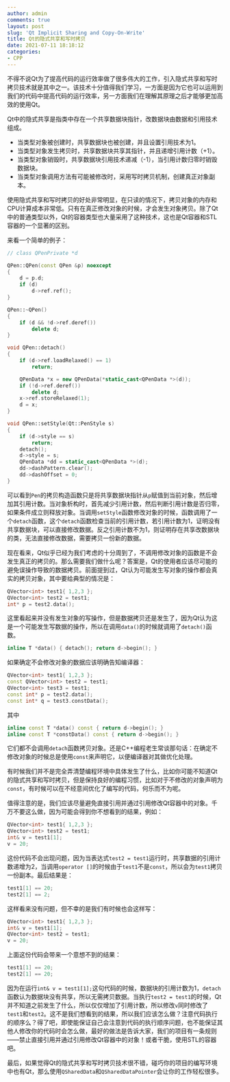 ```yaml
---
author: admin
comments: true
layout: post
slug: 'Qt Implicit Sharing and Copy-On-Write'
title: Qt的隐式共享和写时拷贝
date: 2021-07-11 18:18:12
categories:
- CPP
---
```


不得不说Qt为了提高代码的运行效率做了很多伟大的工作，引入隐式共享和写时拷贝技术就是其中之一。该技术十分值得我们学习，一方面是因为它也可以运用到我们的代码中提高代码的运行效率，另一方面我们在理解其原理之后才能够更加高效的使用Qt。

Qt中的隐式共享是指类中存在一个共享数据块指针，改数据块由数据和引用技术组成。

* 当类型对象被创建时，共享数据块也被创建，并且设置引用技术为1。
* 当类型对象发生拷贝时，共享数据块共享其指针，并且递增引用计数（+1）。
* 当类型对象销毁时，共享数据块引用技术递减（-1），当引用计数归零时销毁数据块。
* 当类型对象调用方法有可能被修改时，采用写时拷贝机制，创建真正对象副本。

使用隐式共享和写时拷贝的好处非常明显，在只读的情况下，拷贝对象的内存和CPU计算成本非常低。只有在真正修改对象的时候，才会发生对象拷贝。除了Qt中的普通类型以外，Qt的容器类型也大量采用了这种技术，这也是Qt容器和STL容器的一个显著的区别。

来看一个简单的例子：

``` c++
// class QPenPrivate *d

QPen::QPen(const QPen &p) noexcept
{
    d = p.d;
    if (d)
        d->ref.ref();
}

QPen::~QPen()
{
    if (d && !d->ref.deref())
        delete d;
}

void QPen::detach()
{
    if (d->ref.loadRelaxed() == 1)
        return;

    QPenData *x = new QPenData(*static_cast<QPenData *>(d));
    if (!d->ref.deref())
        delete d;
    x->ref.storeRelaxed(1);
    d = x;
}

void QPen::setStyle(Qt::PenStyle s)
{
    if (d->style == s)
        return;
    detach();
    d->style = s;
    QPenData *dd = static_cast<QPenData *>(d);
    dd->dashPattern.clear();
    dd->dashOffset = 0;
}
```

可以看到`Pen`的拷贝构造函数只是将共享数据块指针从`p`赋值到当前对象，然后增加其引用计数。当对象析构时，首先减少引用计数，然后判断引用计数是否归零，如果条件成立则释放对象。当调用`setStyle`函数修改对象的时候，函数调用了一个`detach`函数，这个`detach`函数检查当前的引用计数，若引用计数为1，证明没有共享数据块，可以直接修改数据。反之引用计数不为1，则证明存在共享改数据块的类，无法直接修改数据，需要拷贝一份新的数据。

现在看来，Qt似乎已经为我们考虑的十分周到了，不调用修改对象的函数是不会发生真正的拷贝的。那么需要我们做什么呢？答案是，Qt的使用者应该尽可能的避免误操作导致的数据拷贝。前面提到过，Qt认为可能发生写对象的操作都会真实的拷贝对象，其中要给典型的情况是：

``` c++
QVector<int> test1{ 1,2,3 };
QVector<int> test2 = test1;
int* p = test2.data();
```

这里看起来并没有发生对象的写操作，但是数据拷贝还是发生了，因为Qt认为这是一个可能发生写数据的操作，所以在调用`data()`的时候就调用了`detach()`函数。

``` c++
inline T *data() { detach(); return d->begin(); }
```

如果确定不会修改对象的数据应该明确告知编译器：

``` c++
QVector<int> test1{ 1,2,3 };
const QVector<int> test2 = test1;
QVector<int> test3 = test1;
const int* p = test2.data();
const int* q = test3.constData();
```

其中

``` c++
inline const T *data() const { return d->begin(); }
inline const T *constData() const { return d->begin(); }
```

它们都不会调用`detach`函数拷贝对象。还是C++编程老生常谈那句话：在确定不修改对象的时候总是使用`const`来声明它，以便编译器对其做优化处理。

有时候我们并不是完全弄清楚编程环境中具体发生了什么，比如你可能不知道Qt的隐式共享和写时拷贝，但是保持良好的编程习惯，比如对于不修改的对象声明为`const`，有时候可以在不经意间优化了编写的代码，何乐而不为呢。

值得注意的是，我们应该尽量避免直接引用并通过引用修改Qt容器中的对象。千万不要这么做，因为可能会得到你不想看到的结果，例如：

``` c++
QVector<int> test1{ 1,2,3 };
QVector<int> test2 = test1;
int& v = test1[1];
v = 20;
```

这份代码不会出现问题，因为当表达式`test2 = test1`运行时，共享数据的引用计数递增为2，当调用`operator []`的时候由于`test1`不是`const`，所以会为`test1`拷贝一份副本。最后结果是：

``` c++
test1[1] == 20;
test2[1] == 2;
```

这样看来没有问题，但不幸的是我们有时候也会这样写：

``` c++
QVector<int> test1{ 1,2,3 };
int& v = test1[1];
QVector<int> test2 = test1;
v = 20;
```

上面这份代码会带来一个意想不到的结果：

``` c++
test1[1] == 20;
test2[1] == 20;
```

因为在运行`int& v = test1[1];`这句代码的时候，数据块的引用计数为1，`detach`函数认为数据块没有共享，所以无需拷贝数据。当执行`test2 = test1`的时候，Qt并不知道之前发生了什么，所以仅仅增加了引用计数，所以修改`v`同时修改了`test1`和`test2`。这不是我们想看到的结果，所以我们应该怎么做？注意代码执行的顺序么？得了吧，即使能保证自己会注意到代码的执行顺序问题，也不能保证其他人修改你的代码时会怎么做，最好的做法是告诉大家，我们的项目有一条规则——禁止直接引用并通过引用修改Qt容器中的对象！或者干脆，使用STL的容器吧。

最后，如果觉得Qt的隐式共享和写时拷贝技术很不错，碰巧你的项目的编写环境中也有Qt，那么使用`QSharedData`和`QSharedDataPointer`会让你的工作轻松很多。
